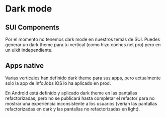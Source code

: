 # Dark mode

## SUI Components 
Por el momento no tenemos dark mode en nuestros temas de SUI. Puedes generar un dark theme para tu vertical (como hizo coches.net pro) pero en un uikit independiente. 



## Apps native

Varias verticales han definido dark theme para sus apps, pero actualmente solo la app de InfoJobs iOS lo ha aplicado en prod. 

En Android está definido y aplicado dark theme en las pantallas refactorizadas, pero no se publicará hasta completar el refactor para no mostrar una experiencia inconsistente a los usuarios (verían las pantallas refactorizadas en dark y las pantallas no refactorizadas en light).
